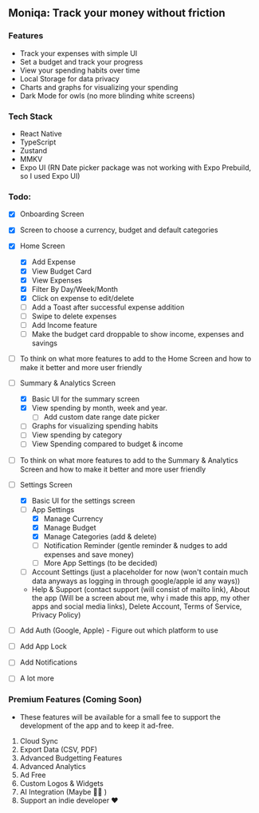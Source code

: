 ## Moniqa: Track your money without friction

### Features

- Track your expenses with simple UI
- Set a budget and track your progress
- View your spending habits over time
- Local Storage for data privacy
- Charts and graphs for visualizing your spending
- Dark Mode for owls (no more blinding white screens)

### Tech Stack

- React Native
- TypeScript
- Zustand
- MMKV
- Expo UI (RN Date picker package was not working with Expo Prebuild, so I used Expo UI)

### Todo:

- [x] Onboarding Screen
- [x] Screen to choose a currency, budget and default categories
- [x] Home Screen

  - [x] Add Expense
  - [x] View Budget Card
  - [x] View Expenses
  - [x] Filter By Day/Week/Month
  - [x] Click on expense to edit/delete
  - [ ] Add a Toast after successful expense addition
  - [ ] Swipe to delete expenses
  - [ ] Add Income feature
  - [ ] Make the budget card droppable to show income, expenses and savings

- [ ] To think on what more features to add to the Home Screen and how to make it better and more user friendly

- [ ] Summary & Analytics Screen

  - [x] Basic UI for the summary screen
  - [x] View spending by month, week and year.
    - [ ] Add custom date range date picker
  - [ ] Graphs for visualizing spending habits
  - [ ] View spending by category
  - [ ] View Spending compared to budget & income

- [ ] To think on what more features to add to the Summary & Analytics Screen and how to make it better and more user friendly

- [ ] Settings Screen

  - [x] Basic UI for the settings screen
  - [ ] App Settings
    - [x] Manage Currency
    - [x] Manage Budget
    - [x] Manage Categories (add & delete)
    - [ ] Notification Reminder (gentle reminder & nudges to add expenses and save money)
    - [ ] More App Settings (to be decided)
  - [ ] Account Settings (just a placeholder for now (won't contain much data anyways as logging in through google/apple id any ways))
  - Help & Support (contact support (will consist of mailto link), About the app (Will be a screen about me, why i made this app, my other apps and social media links), Delete Account, Terms of Service, Privacy Policy)

- [ ] Add Auth (Google, Apple) - Figure out which platform to use
- [ ] Add App Lock
- [ ] Add Notifications
- [ ] A lot more

### Premium Features (Coming Soon)

- These features will be available for a small fee to support the development of the app and to keep it ad-free.

1. Cloud Sync
2. Export Data (CSV, PDF)
3. Advanced Budgetting Features
4. Advanced Analytics
5. Ad Free
6. Custom Logos & Widgets
7. AI Integration (Maybe 🤷‍♂️ )
8. Support an indie developer ❤️
